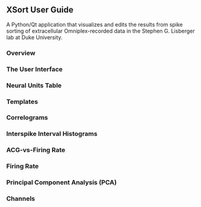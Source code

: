 ## XSort User Guide

A Python/Qt application that visualizes and edits the results from spike sorting of extracellular Omniplex-recorded
data in the Stephen G. Lisberger lab at Duke University.



### Overview


### The User Interface

### Neural Units Table


### Templates


### Correlograms


### Interspike Interval Histograms


### ACG-vs-Firing Rate


### Firing Rate


### Principal Component Analysis (PCA)


### Channels
